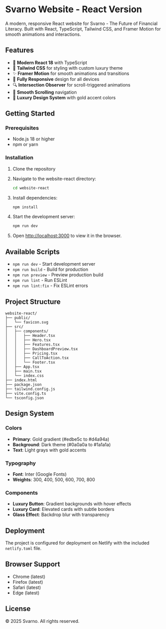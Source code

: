 # Svarno Website - React Version

A modern, responsive React website for Svarno - The Future of Financial Literacy. Built with React, TypeScript, Tailwind CSS, and Framer Motion for smooth animations and interactions.

## Features

- 🚀 **Modern React 18** with TypeScript
- 🎨 **Tailwind CSS** for styling with custom luxury theme
- ✨ **Framer Motion** for smooth animations and transitions
- 📱 **Fully Responsive** design for all devices
- 🔍 **Intersection Observer** for scroll-triggered animations
- 🎯 **Smooth Scrolling** navigation
- 💎 **Luxury Design System** with gold accent colors

## Getting Started

### Prerequisites

- Node.js 18 or higher
- npm or yarn

### Installation

1. Clone the repository
2. Navigate to the website-react directory:
   ```bash
   cd website-react
   ```

3. Install dependencies:
   ```bash
   npm install
   ```

4. Start the development server:
   ```bash
   npm run dev
   ```

5. Open [http://localhost:3000](http://localhost:3000) to view it in the browser.

## Available Scripts

- `npm run dev` - Start development server
- `npm run build` - Build for production
- `npm run preview` - Preview production build
- `npm run lint` - Run ESLint
- `npm run lint:fix` - Fix ESLint errors

## Project Structure

```
website-react/
├── public/
│   └── favicon.svg
├── src/
│   ├── components/
│   │   ├── Header.tsx
│   │   ├── Hero.tsx
│   │   ├── Features.tsx
│   │   ├── DashboardPreview.tsx
│   │   ├── Pricing.tsx
│   │   ├── CallToAction.tsx
│   │   └── Footer.tsx
│   ├── App.tsx
│   ├── main.tsx
│   └── index.css
├── index.html
├── package.json
├── tailwind.config.js
├── vite.config.ts
└── tsconfig.json
```

## Design System

### Colors
- **Primary**: Gold gradient (#edbe5c to #d4a94a)
- **Background**: Dark theme (#0a0a0a to #1a1a1a)
- **Text**: Light grays with gold accents

### Typography
- **Font**: Inter (Google Fonts)
- **Weights**: 300, 400, 500, 600, 700, 800

### Components
- **Luxury Button**: Gradient backgrounds with hover effects
- **Luxury Card**: Elevated cards with subtle borders
- **Glass Effect**: Backdrop blur with transparency

## Deployment

The project is configured for deployment on Netlify with the included `netlify.toml` file.

## Browser Support

- Chrome (latest)
- Firefox (latest)
- Safari (latest)
- Edge (latest)

## License

© 2025 Svarno. All rights reserved.



